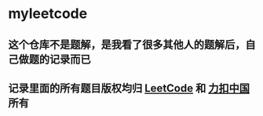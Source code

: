 # myleetcode

## 这个仓库不是题解，是我看了很多其他人的题解后，自己做题的记录而已

## 记录里面的所有题目版权均归 [LeetCode](https://leetcode.com/) 和 [力扣中国](https://leetcode-cn.com/) 所有  
